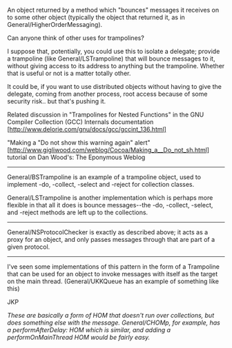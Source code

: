 


An object returned by a method which "bounces" messages it receives on to some other object (typically the object that returned it, as in General/HigherOrderMessaging).

Can anyone think of other uses for trampolines?

I suppose that, potentially, you could use this to isolate a delegate; provide a trampoline (like General/LSTrampoline) that will bounce messages to it, without giving access to its address to anything but the trampoline. Whether that is useful or not is a matter totally other.

It could be, if you want to use distributed objects without having to give the delegate, coming from another process, root access because of some security risk.. but that's pushing it.

Related discussion in  "Trampolines for Nested Functions" in the GNU Compiler Collection (GCC) Internals documentation [http://www.delorie.com/gnu/docs/gcc/gccint_136.html]

"Making a "Do not show this warning again" alert"
[http://www.gigliwood.com/weblog/Cocoa/Making_a__Do_not_sh.html] tutorial on Dan Wood's: The Eponymous Weblog

----

General/BSTrampoline is an example of a trampoline object, used to implement -do, -collect, -select and -reject for collection classes.

General/LSTrampoline is another implementation which is perhaps more flexible in that all it does is bounce messages--the -do, -collect, -select, and -reject methods are left up to the collections.

----

General/NSProtocolChecker is exactly as described above; it acts as a proxy for an object, and only passes messages through that are part of a given protocol.

----

I've seen some implementations of this pattern in the form of a Trampoline that can be used for an object to invoke messages with itself as the target on the main thread.  (General/UKKQueue has an example of something like this)

JKP

*These are basically a form of HOM that doesn't run over collections, but does something else with the message. General/CHOMp, for example, has a     performAfterDelay: HOM which is similar, and adding a     performOnMainThread HOM would be fairly easy.*